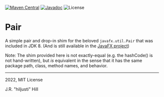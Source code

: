 [![Maven Central](https://img.shields.io/maven-central/v/so.dang.cool/pair.svg?label=Maven%20Central)](https://search.maven.org/search?q=g:%22so.dang.cool%22%20AND%20a:%22pair%22)
[![Javadoc](https://javadoc.io/badge2/so.dang.cool/pair/javadoc.svg)](https://javadoc.io/doc/so.dang.cool/pair)
![License](https://img.shields.io/github/license/hiljusti/pair)

# Pair

A simple pair and drop-in shim for the beloved `javafx.util.Pair` that was
included in JDK 8. (And is still available in the [JavaFX project](https://openjfx.io/))

Note: The shim provided here is not exactly-equal (e.g. the hashCode() is not
hand-written), but _is_ equivalent in the sense that it has the same package
path, class, method names, and behavior.

---

2022, MIT License

J.R. "hiljusti" Hill
